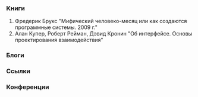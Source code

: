 ### Книги
1. Фредерик Брукс "Мифический человеко-месяц или как создаются программные системы. 2009 г."
2. Алан Купер, Роберт Рейман, Дэвид Кронин "Об интерфейсе. Основы проектирования взаимодействия"

### Блоги

### Ссылки

### Конференции
